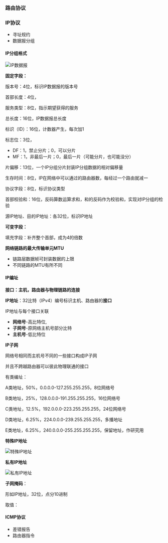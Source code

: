 ### 路由协议



### IP协议

- 寻址规约
- 数据报分组

#### IP分组格式

![IP数据报](C:\Users\yllzxzyq\Desktop\笔记\IP数据报.png)

**固定字段：**

版本号：4位，标识IP数据报的版本号

首部长度：4位，

服务类型：8位，指示期望获得的服务

总长度：16位，IP数据报总长度

标识（ID）：16位，计数器产生，每次加1

标志位：3位，

- DF：1，禁止分片；0，可以分片
- MF：1，非最后一片；0，最后一片（可能分片，也可能没分）

片偏移：13位，一个IP分组分片封装IP分组数据的相对偏移量

生存时间：8位，IP在网络中可以通过的路由器数，每经过一个路由就减一

协议字段：8位，标识协议类型

首部校验和：16位，反码算数运算求和，和的反码作为校验和，实现对IP分组的检验

源IP地址、目的IP地址：各32位，标识IP地址

**可变字段：**

填充字段：补齐整个首部，成为4的倍数

**网络链路的最大传输单元MTU**

- 链路层数据帧可封装数据的上限
- 不同链路的MTU有所不同

#### IP编址

**接口：主机，路由器与物理链路的连接**

**IP地址**：32比特（IPv4）编号标识主机、路由器的**接口**

IP地址与每个接口关联

- **网络号**-高比特位,
- **子网号**-原网络主机号部分比特
- **主机号**-低比特位

**IP子网**

网络号相同而主机号不同的一些接口构成IP子网

并且不跨越路由器可以彼此物理联通的接口

有类编址：

A类地址，50%，0.0.0.0-127.255.255.255，8位网络号

B类地址，25%，128.0.0.0-191.255.255.255，16位网络号

C类地址，12.5%，192.0.0.0-223.255.255.255，24位网络号

D类地址，6.25%，224.0.0.0-239.255.255.255，多播地址

E类地址，6.25%，240.0.0.0-255.255.255.255，保留地址，作研究用

**特殊IP地址**

![特殊IP地址](C:\Users\yllzxzyq\Desktop\笔记\特殊IP地址.png)

**私有IP地址**

![私有IP地址](C:\Users\yllzxzyq\Desktop\笔记\私有IP地址.png)

**子网掩码**：

形如IP地址，32位，点分10进制

取值：

#### ICMP协议

- 差错报告
- 路由器指令

